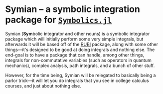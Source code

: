# Symian – a symbolic integration package for [`Symbolics.jl`][symbolics]
Symian (**Sym**bolic **i**ntegrator **a**nd other **n**ouns) is a symbolic
integrator package which will initially perform some very simple integrals,
but afterwards it will be based off of the [RUBI][rubi] package, along
with some other things—it's designed to be good at doing integrals and
nothing else. The end-goal is to have a package that can handle, among other
things, integrals for non-commutative variables (such as operators in quantum
mechanics), complex analysis, path integrals, and a bunch of other stuff.

However, for the time being, Symian will be relegated to basically being a
parlor trick—it will let you do integrals that you see in college calculus
courses, and just about nothing else.

<!--Should this be split into separate packages, a bit like the DiffRules
library?-->

[symbolics]: https://github.com/JuliaSymbolics/Symbolics.jl

[rubi]: https://rulebasedintegration.org/
